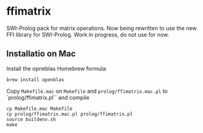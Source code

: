 # ffimatrix

SWI-Prolog pack for matrix operations. 
Now being rewritten to use the new FFI library for SWI-Prolog.
Work in progress, do not use for now.

## Installatio on Mac

Install the opneblas Homebrew formula:

```
brew install openblas
````

Copy `Makefile.mac` on `Makefile` and `prolog/ffimatrix.mac.pl` to `prolog/ffimatrix.pl``
and compile
```
cp Makefile.mac Makefile
cp prolog/ffimatrix.mac.pl prolog/ffimatrix.pl
source buildenv.sh
make
```